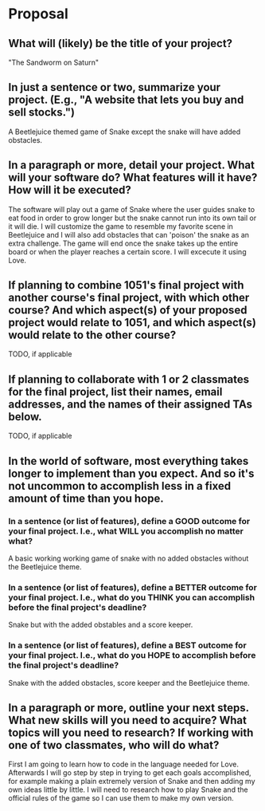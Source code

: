 # Proposal

## What will (likely) be the title of your project?

"The Sandworm on Saturn"
## In just a sentence or two, summarize your project. (E.g., "A website that lets you buy and sell stocks.")

A Beetlejuice themed game of Snake except the snake will have added obstacles. 
## In a paragraph or more, detail your project. What will your software do? What features will it have? How will it be executed?

The software will play out a game of Snake where the user guides snake to eat food in order to grow longer but the snake cannot run into its own tail or it will die. I will customize the game to resemble my favorite scene in Beetlejuice and I will also add obstacles that can 'poison' the snake as an extra challenge. The game will end once the snake takes up the entire board or when the player reaches a certain score. I will excecute it using Love.  
## If planning to combine 1051's final project with another course's final project, with which other course? And which aspect(s) of your proposed project would relate to 1051, and which aspect(s) would relate to the other course?

TODO, if applicable

## If planning to collaborate with 1 or 2 classmates for the final project, list their names, email addresses, and the names of their assigned TAs below.

TODO, if applicable

## In the world of software, most everything takes longer to implement than you expect. And so it's not uncommon to accomplish less in a fixed amount of time than you hope.

### In a sentence (or list of features), define a GOOD outcome for your final project. I.e., what WILL you accomplish no matter what?

A basic working working game of snake with no added obstacles without the Beetlejuice theme.
### In a sentence (or list of features), define a BETTER outcome for your final project. I.e., what do you THINK you can accomplish before the final project's deadline?

Snake but with the added obstables and a score keeper. 
### In a sentence (or list of features), define a BEST outcome for your final project. I.e., what do you HOPE to accomplish before the final project's deadline?

Snake with the added obstacles, score keeper and the Beetlejuice theme.

## In a paragraph or more, outline your next steps. What new skills will you need to acquire? What topics will you need to research? If working with one of two classmates, who will do what?

First I am going to learn how to code in the language needed for Love. Afterwards I will go step by step in trying to get each goals accomplished, for example making a plain extremely version of Snake and then adding my own ideas little by little. I will need to research how to play Snake and the official rules of the game so I can use them to make my own version. 